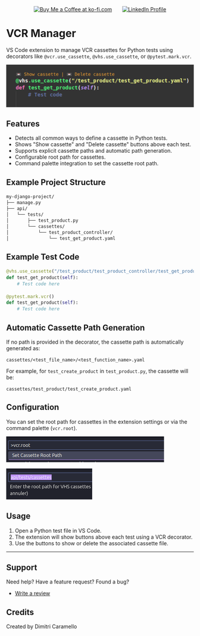 
<div align="center">
					<a href='https://ko-fi.com/caradim' target='_blank'><img height='72' style='border:0px;height:72px;' src='https://storage.ko-fi.com/cdn/kofi6.png?v=6' border='0' alt='Buy Me a Coffee at ko-fi.com' /></a>
					&nbsp;&nbsp;&nbsp;&nbsp;&nbsp;
					<a href='https://www.linkedin.com/in/dimitri-caramello/' target='_blank'><img height='72' style='border:0px;height:72px;' src='https://cdn-icons-png.flaticon.com/512/174/174857.png' border='0' alt='LinkedIn Profile' /></a>
</div>

# VCR Manager

VS Code extension to manage VCR cassettes for Python tests using decorators like `@vcr.use_cassette`, `@vhs.use_cassette`, or `@pytest.mark.vcr`.

![alt text](image_code_lens.png)

## Features

- Detects all common ways to define a cassette in Python tests.
- Shows "Show cassette" and "Delete cassette" buttons above each test.
- Supports explicit cassette paths and automatic path generation.
- Configurable root path for cassettes.
- Command palette integration to set the cassette root path.

## Example Project Structure

```plaintext
my-django-project/
├── manage.py
├── api/
│   └── tests/
│       ├── test_product.py
│       └── cassettes/
│           └── test_product_controller/
│               └── test_get_product.yaml
```

## Example Test Code

```python
@vhs.use_cassette("/test_product/test_product_controller/test_get_product.yaml")
def test_get_product(self):
	# Test code here

@pytest.mark.vcr()
def test_get_product(self):
	# Test code here
```

## Automatic Cassette Path Generation

If no path is provided in the decorator, the cassette path is automatically generated as:

```
cassettes/<test_file_name>/<test_function_name>.yaml
```

For example, for `test_create_product` in `test_product.py`, the cassette will be:

```
cassettes/test_product/test_create_product.yaml
```

## Configuration

You can set the root path for cassettes in the extension settings or via the command palette (`vcr.root`).

![alt text](image_vcr_root.png)

![alt text](image_root_path.png)

## Usage

1. Open a Python test file in VS Code.
2. The extension will show buttons above each test using a VCR decorator.
3. Use the buttons to show or delete the associated cassette file.

---

## Support

Need help? Have a feature request? Found a bug?
- [Write a review](https://marketplace.visualstudio.com/items?itemName=dcaramello.vcr-manager&ssr=false#review-details)


## Credits

Created by Dimitri Caramello